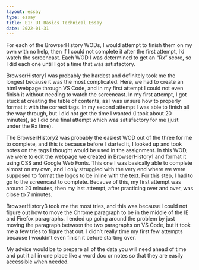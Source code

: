 ```yaml
---
layout: essay
type: essay
title: E1: UI Basics Technical Essay
date: 2022-01-31
---
```

For each of the BrowserHistory WODs, I would attempt to finish them on my own with no help, then if I could not complete it after the first attempt, I’d watch the screencast. Each WOD I was determined to get an “Rx” score, so I did each one until I got a time that was satisfactory.  

BrowserHistory1 was probably the hardest and definitely took me the longest because it was the most complicated. Here, we had to create an html webpage through VS Code, and in my first attempt I could not even finish it without needing to watch the screencast. In my first attempt, I got stuck at creating the table of contents, as I was unsure how to properly format it with the correct tags. In my second attempt I was able to finish all the way through, but I did not get the time I wanted (I took about 20 minutes), so I did one final attempt which was satisfactory for me (just under the Rx time). 

The BrowserHistory2 was probably the easiest WOD out of the three for me to complete, and this is because before I started it, I looked up and took notes on the tags I thought would be used in the assignment. In this WOD, we were to edit the webpage we created in BrowserHistory1 and format it using CSS and Google Web Fonts. This one I was basically able to complete almost on my own, and I only struggled with the very end where we were supposed to format the logos to be inline with the text. For this step, I had to go to the screencast to complete. Because of this, my first attempt was around 20 minutes, then my last attempt, after practicing over and over, was close to 7 minutes. 

BrowserHistory3 took me the most tries, and this was because I could not figure out how to move the Chrome paragraph to be in the middle of the IE and Firefox paragraphs. I ended up going around the problem by just moving the paragraph between the two paragraphs on VS Code, but it took me a few tries to figure that out. I didn’t really time my first few attempts because I wouldn’t even finish it before starting over. 

My advice would be to prepare all of the data you will need ahead of time and put it all in one place like a word doc or notes so that they are easily accessible when needed. 
